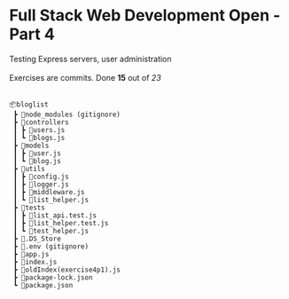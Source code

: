 <h1>Full Stack Web Development Open - Part 4</h1>

Testing Express servers, user administration</br></br>
Exercises are commits. Done **15** out of *23*
</br></br>

```
📦bloglist
 ┣ 📂node_modules (gitignore)
 ┣ 📂controllers
 ┃ ┣ 📜users.js
 ┃ ┗ 📜blogs.js
 ┣ 📂models
 ┃ ┣ 📜user.js
 ┃ ┗ 📜blog.js
 ┣ 📂utils
 ┃ ┣ 📜config.js
 ┃ ┣ 📜logger.js
 ┃ ┣ 📜middleware.js
 ┃ ┗ 📜list_helper.js
 ┣ 📂tests
 ┃ ┣ 📜list_api.test.js
 ┃ ┣ 📜list_helper.test.js
 ┃ ┗ 📜test_helper.js
 ┣ 📜.DS_Store
 ┣ 📜.env (gitignore)
 ┣ 📜app.js
 ┣ 📜index.js
 ┣ 📜oldIndex(exercise4p1).js
 ┣ 📜package-lock.json
 ┗ 📜package.json
```
